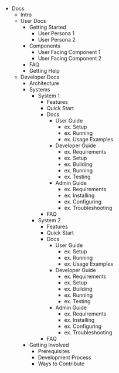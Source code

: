 - Docs
  - Intro
  - User Docs
    - Getting Started
      - User Persona 1
      - User Persona 2
    - Components
      - User Facing Component 1
      - User Facing Component 2
    - FAQ
    - Getting Help
  - Developer Docs
    - Architecture
    - Systems
      - System 1
        - Features
        - Quick Start
        - Docs
          - User Guide
            - ex. Setup
            - ex. Running
            - ex. Usage Examples
          - Developer Guide
            - ex. Requirements
            - ex. Setup
            - ex. Building
            - ex. Running
            - ex. Testing
          - Admin Guide
            - ex. Requirements
            - ex. Installing
            - ex. Configuring
            - ex. Troubleshooting
        - FAQ
      - System 2
        - Features
        - Quick Start
        - Docs
          - User Guide
            - ex. Setup
            - ex. Running
            - ex. Usage Examples
          - Developer Guide
            - ex. Requirements
            - ex. Setup
            - ex. Building
            - ex. Running
            - ex. Testing
          - Admin Guide
            - ex. Requirements
            - ex. Installing
            - ex. Configuring
            - ex. Troubleshooting
        - FAQ
    - Getting Involved
      - Prerequisites
      - Development Process
      - Ways to Contribute
